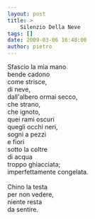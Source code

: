 ```yaml
---
layout: post
title: >
    Silenzio Della Neve
tags: []
date: 2009-03-06 16:48:00
author: pietro
---
```

Sfascio la mia mano<br/>bende cadono<br/>come strisce,<br/>di neve,<br/>dall'albero ormai secco,<br/>che strano,<br/>che ignoto,<br/>quei rami oscuri<br/>quegli occhi neri,<br/>sogni a pezzi<br/>e fiori<br/>sotto la coltre<br/>di acqua<br/>troppo ghiacciata;<br/>imperfettamente congelata.<br/><br/>Chino la testa<br/>per non vedere,<br/>niente resta<br/>da sentire.
